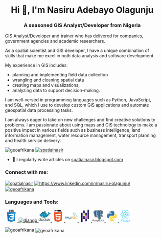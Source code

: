 <h1 align="center">Hi 👋, I'm Nasiru Adebayo Olagunju</h1>
<h3 align="center">A seasoned GIS Analyst/Developer from Nigeria</h3>

GIS Analyst/Developer and trainer who has delivered for companies, government agencies and academic researchers.  
  
As a spatial scientist and GIS developer, I have a unique combination of skills that make me excel in both data analysis and software development.  
  
My experience in GIS includes:  
- planning and implementing field data collection  
- wrangling and cleaning spatial data  
- creating maps and visualizations,  
- analyzing data to support decision-making. 
  
I am well-versed in programming languages such as Python, JavaScript, and SQL, which I use to develop custom GIS applications and automate geospatial data processing tasks.  

I am always eager to take on new challenges and find creative solutions to problems. I am passionate about using maps and GIS technology to make a positive impact in various fields such as business intelligence, land information management, water resource management, transport planning and health service delivery.

<p align="left"><img src="https://komarev.com/ghpvc/?username=geoafrikana&label=Profile%20views&color=0e75b6&style=flat" alt="geoafrikana" /> <a href="https://twitter.com/spatialnasir" target="blank"><img src="https://img.shields.io/twitter/follow/spatialnasir?logo=twitter&style=for-the-badge" alt="spatialnasir" /></a> </p>

- 📝 I regularly write articles on [spatialnasir.blogspot.com](spatialnasir.blogspot.com)

<h3 align="left">Connect with me:</h3>
<p align="left">
<a href="https://twitter.com/spatialnasir" target="blank"><img align="center" src="https://raw.githubusercontent.com/rahuldkjain/github-profile-readme-generator/master/src/images/icons/Social/twitter.svg" alt="spatialnasir" height="30" width="40" /></a>
<a href="https://linkedin.com/in/https://www.linkedin.com/in/nasiru-olagunju/" target="blank"><img align="center" src="https://raw.githubusercontent.com/rahuldkjain/github-profile-readme-generator/master/src/images/icons/Social/linked-in-alt.svg" alt="https://www.linkedin.com/in/nasiru-olagunju/" height="30" width="40" /></a>
<a href="https://www.youtube.com/c/geoafrikana" target="blank"><img align="center" src="https://raw.githubusercontent.com/rahuldkjain/github-profile-readme-generator/master/src/images/icons/Social/youtube.svg" alt="geoafrikana" height="30" width="40" /></a>
</p>

<h3 align="left">Languages and Tools:</h3>
<p align="left"> <a href="https://www.w3schools.com/css/" target="_blank" rel="noreferrer"> <img src="https://raw.githubusercontent.com/devicons/devicon/master/icons/css3/css3-original-wordmark.svg" alt="css3" width="40" height="40"/> </a> <a href="https://www.djangoproject.com/" target="_blank" rel="noreferrer"> <img src="https://cdn.worldvectorlogo.com/logos/django.svg" alt="django" width="40" height="40"/> </a> <a href="https://www.docker.com/" target="_blank" rel="noreferrer"> <img src="https://raw.githubusercontent.com/devicons/devicon/master/icons/docker/docker-original-wordmark.svg" alt="docker" width="40" height="40"/> </a> <a href="https://www.w3.org/html/" target="_blank" rel="noreferrer"> <img src="https://raw.githubusercontent.com/devicons/devicon/master/icons/html5/html5-original-wordmark.svg" alt="html5" width="40" height="40"/> </a> <a href="https://www.mysql.com/" target="_blank" rel="noreferrer"> <img src="https://raw.githubusercontent.com/devicons/devicon/master/icons/mysql/mysql-original-wordmark.svg" alt="mysql" width="40" height="40"/> </a> <a href="https://pandas.pydata.org/" target="_blank" rel="noreferrer"> <img src="https://raw.githubusercontent.com/devicons/devicon/2ae2a900d2f041da66e950e4d48052658d850630/icons/pandas/pandas-original.svg" alt="pandas" width="40" height="40"/> </a> <a href="https://www.postgresql.org" target="_blank" rel="noreferrer"> <img src="https://raw.githubusercontent.com/devicons/devicon/master/icons/postgresql/postgresql-original-wordmark.svg" alt="postgresql" width="40" height="40"/> </a> <a href="https://www.python.org" target="_blank" rel="noreferrer"> <img src="https://raw.githubusercontent.com/devicons/devicon/master/icons/python/python-original.svg" alt="python" width="40" height="40"/> </a> <a href="https://reactjs.org/" target="_blank" rel="noreferrer"> <img src="https://raw.githubusercontent.com/devicons/devicon/master/icons/react/react-original-wordmark.svg" alt="react" width="40" height="40"/> </a> </p>

<p><img align="left" src="https://github-readme-stats.vercel.app/api/top-langs?username=geoafrikana&show_icons=true&locale=en&layout=compact" alt="geoafrikana" /></p>

<p>&nbsp;<img align="center" src="https://github-readme-stats.vercel.app/api?username=geoafrikana&show_icons=true&locale=en" alt="geoafrikana" /></p>

